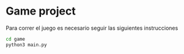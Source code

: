 # Game project

Para correr el juego es necesario seguir las siguientes instrucciones


```sh
cd game
python3 main.py
```
